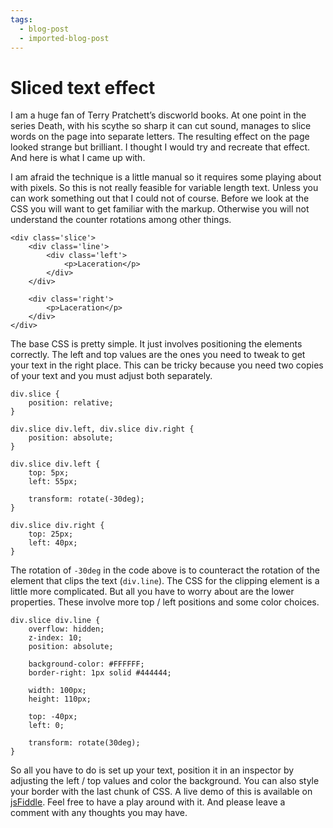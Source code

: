 ```yaml
---
tags:
  - blog-post
  - imported-blog-post
---
```

# Sliced text effect

I am a huge fan of Terry Pratchett’s discworld books. At one point in the series Death, with his scythe so sharp it can cut sound, manages to slice words on the page into separate letters. The resulting effect on the page looked strange but brilliant. I thought I would try and recreate that effect. And here is what I came up with.

I am afraid the technique is a little manual so it requires some playing about with pixels. So this is not really feasible for variable length text. Unless you can work something out that I could not of course. Before we look at the CSS you will want to get familiar with the markup. Otherwise you will not understand the counter rotations among other things.

```
<div class='slice'>
    <div class='line'>
        <div class='left'>
            <p>Laceration</p>
        </div>
    </div>

    <div class='right'>
        <p>Laceration</p>
    </div>
</div>
```

The base CSS is pretty simple. It just involves positioning the elements correctly. The left and top values are the ones you need to tweak to get your text in the right place. This can be tricky because you need two copies of your text and you must adjust both separately.

```
div.slice {
    position: relative;
}

div.slice div.left, div.slice div.right {
    position: absolute;
}

div.slice div.left {
    top: 5px;
    left: 55px;

    transform: rotate(-30deg);
}

div.slice div.right {
    top: 25px;
    left: 40px;
}
```

The rotation of `-30deg` in the code above is to counteract the rotation of the element that clips the text (`div.line`). The CSS for the clipping element is a little more complicated. But all you have to worry about are the lower properties. These involve more top / left positions and some color choices.

```
div.slice div.line {
    overflow: hidden;
    z-index: 10;
    position: absolute;

    background-color: #FFFFFF;
    border-right: 1px solid #444444;

    width: 100px;
    height: 110px;

    top: -40px;
    left: 0;

    transform: rotate(30deg);
}
```

So all you have to do is set up your text, position it in an inspector by adjusting the left / top values and color the background. You can also style your border with the last chunk of CSS. A live demo of this is available on [jsFiddle](http://jsfiddle.net/Wolfy87/desCn/). Feel free to have a play around with it. And please leave a comment with any thoughts you may have.
